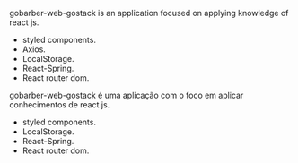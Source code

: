 gobarber-web-gostack is an application focused on applying knowledge of react js.
 * styled components.
 * Axios.
 * LocalStorage.
 * React-Spring.
 * React router dom.

gobarber-web-gostack é uma aplicação com o foco em aplicar conhecimentos de react js.
 * styled components.
 * LocalStorage.
 * React-Spring.
 * React router dom.
